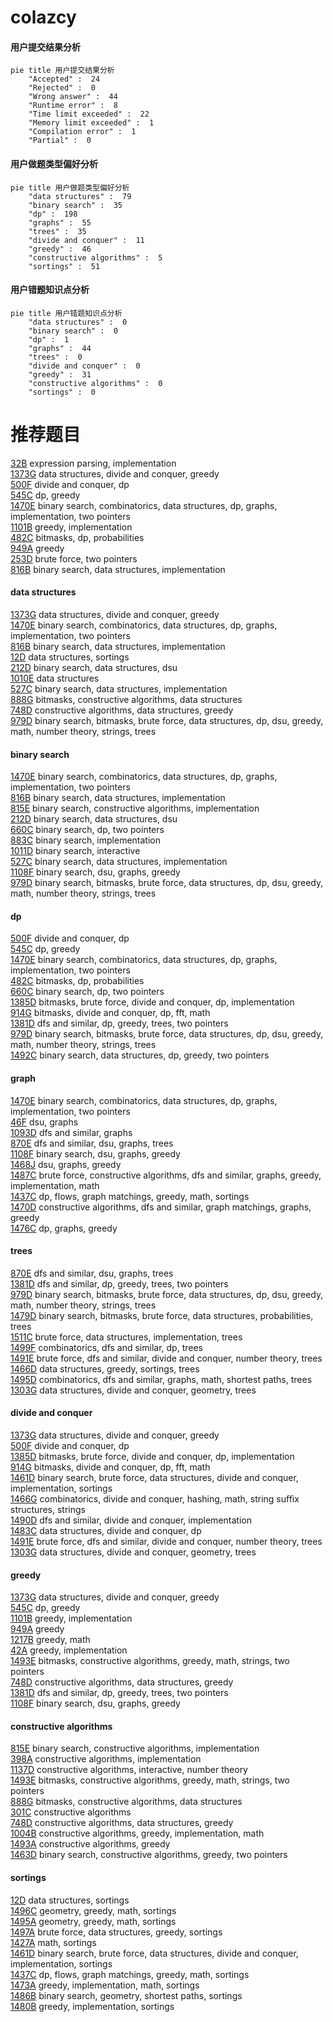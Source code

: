 # colazcy
<!-- tabs:start -->
#### **用户提交结果分析**

```mermaid
pie title 用户提交结果分析
    "Accepted" :  24
    "Rejected" :  0
    "Wrong answer" :  44
    "Runtime error" :  8
    "Time limit exceeded" :  22
    "Memory limit exceeded" :  1
    "Compilation error" :  1
    "Partial" :  0
```
#### **用户做题类型偏好分析**

```mermaid
pie title 用户做题类型偏好分析
    "data structures" :  79
    "binary search" :  35
    "dp" :  198
    "graphs" :  55
    "trees" :  35
    "divide and conquer" :  11
    "greedy" :  46
    "constructive algorithms" :  5
    "sortings" :  51
```
#### **用户错题知识点分析**

```mermaid
pie title 用户错题知识点分析
    "data structures" :  0
    "binary search" :  0
    "dp" :  1
    "graphs" :  44
    "trees" :  0
    "divide and conquer" :  0
    "greedy" :  31
    "constructive algorithms" :  0
    "sortings" :  0
```
<!-- tabs:end -->
# 推荐题目
[32B](http://codeforces.com/problemset/problem/32/B)		expression parsing,
                        implementation		  
[1373G](http://codeforces.com/problemset/problem/1373/G)		data structures,
                        divide and conquer,
                        greedy		  
[500F](http://codeforces.com/problemset/problem/500/F)		divide and conquer,
                        dp		  
[545C](http://codeforces.com/problemset/problem/545/C)		dp,
                        greedy		  
[1470E](http://codeforces.com/problemset/problem/1470/E)		binary search,
                        combinatorics,
                        data structures,
                        dp,
                        graphs,
                        implementation,
                        two pointers		  
[1101B](http://codeforces.com/problemset/problem/1101/B)		greedy,
                        implementation		  
[482C](http://codeforces.com/problemset/problem/482/C)		bitmasks,
                        dp,
                        probabilities		  
[949A](http://codeforces.com/problemset/problem/949/A)		greedy		  
[253D](http://codeforces.com/problemset/problem/253/D)		brute force,
                        two pointers		  
[816B](http://codeforces.com/problemset/problem/816/B)		binary search,
                        data structures,
                        implementation		  
<!-- tabs:start -->
#### **data structures**
[1373G](http://codeforces.com/problemset/problem/1373/G)		data structures,
                        divide and conquer,
                        greedy		  
[1470E](http://codeforces.com/problemset/problem/1470/E)		binary search,
                        combinatorics,
                        data structures,
                        dp,
                        graphs,
                        implementation,
                        two pointers		  
[816B](http://codeforces.com/problemset/problem/816/B)		binary search,
                        data structures,
                        implementation		  
[12D](http://codeforces.com/problemset/problem/12/D)		data structures,
                        sortings		  
[212D](http://codeforces.com/problemset/problem/212/D)		binary search,
                        data structures,
                        dsu		  
[1010E](http://codeforces.com/problemset/problem/1010/E)		data structures		  
[527C](http://codeforces.com/problemset/problem/527/C)		binary search,
                        data structures,
                        implementation		  
[888G](http://codeforces.com/problemset/problem/888/G)		bitmasks,
                        constructive algorithms,
                        data structures		  
[748D](http://codeforces.com/problemset/problem/748/D)		constructive algorithms,
                        data structures,
                        greedy		  
[979D](http://codeforces.com/problemset/problem/979/D)		binary search,
                        bitmasks,
                        brute force,
                        data structures,
                        dp,
                        dsu,
                        greedy,
                        math,
                        number theory,
                        strings,
                        trees		  
#### **binary search**
[1470E](http://codeforces.com/problemset/problem/1470/E)		binary search,
                        combinatorics,
                        data structures,
                        dp,
                        graphs,
                        implementation,
                        two pointers		  
[816B](http://codeforces.com/problemset/problem/816/B)		binary search,
                        data structures,
                        implementation		  
[815E](http://codeforces.com/problemset/problem/815/E)		binary search,
                        constructive algorithms,
                        implementation		  
[212D](http://codeforces.com/problemset/problem/212/D)		binary search,
                        data structures,
                        dsu		  
[660C](http://codeforces.com/problemset/problem/660/C)		binary search,
                        dp,
                        two pointers		  
[883C](http://codeforces.com/problemset/problem/883/C)		binary search,
                        implementation		  
[1011D](https://codeforces.com/contest/1011/problem/D)		binary search,
                        interactive		  
[527C](http://codeforces.com/problemset/problem/527/C)		binary search,
                        data structures,
                        implementation		  
[1108F](http://codeforces.com/problemset/problem/1108/F)		binary search,
                        dsu,
                        graphs,
                        greedy		  
[979D](http://codeforces.com/problemset/problem/979/D)		binary search,
                        bitmasks,
                        brute force,
                        data structures,
                        dp,
                        dsu,
                        greedy,
                        math,
                        number theory,
                        strings,
                        trees		  
#### **dp**
[500F](http://codeforces.com/problemset/problem/500/F)		divide and conquer,
                        dp		  
[545C](http://codeforces.com/problemset/problem/545/C)		dp,
                        greedy		  
[1470E](http://codeforces.com/problemset/problem/1470/E)		binary search,
                        combinatorics,
                        data structures,
                        dp,
                        graphs,
                        implementation,
                        two pointers		  
[482C](http://codeforces.com/problemset/problem/482/C)		bitmasks,
                        dp,
                        probabilities		  
[660C](http://codeforces.com/problemset/problem/660/C)		binary search,
                        dp,
                        two pointers		  
[1385D](http://codeforces.com/problemset/problem/1385/D)		bitmasks,
                        brute force,
                        divide and conquer,
                        dp,
                        implementation		  
[914G](http://codeforces.com/problemset/problem/914/G)		bitmasks,
                        divide and conquer,
                        dp,
                        fft,
                        math		  
[1381D](http://codeforces.com/problemset/problem/1381/D)		dfs and similar,
                        dp,
                        greedy,
                        trees,
                        two pointers		  
[979D](http://codeforces.com/problemset/problem/979/D)		binary search,
                        bitmasks,
                        brute force,
                        data structures,
                        dp,
                        dsu,
                        greedy,
                        math,
                        number theory,
                        strings,
                        trees		  
[1492C](http://codeforces.com/problemset/problem/1492/C)		binary search,
                        data structures,
                        dp,
                        greedy,
                        two pointers		  
#### **graph**
[1470E](http://codeforces.com/problemset/problem/1470/E)		binary search,
                        combinatorics,
                        data structures,
                        dp,
                        graphs,
                        implementation,
                        two pointers		  
[46F](http://codeforces.com/problemset/problem/46/F)		dsu,
                        graphs		  
[1093D](http://codeforces.com/problemset/problem/1093/D)		dfs and similar,
                        graphs		  
[870E](http://codeforces.com/problemset/problem/870/E)		dfs and similar,
                        dsu,
                        graphs,
                        trees		  
[1108F](http://codeforces.com/problemset/problem/1108/F)		binary search,
                        dsu,
                        graphs,
                        greedy		  
[1468J](http://codeforces.com/problemset/problem/1468/J)		dsu,
                        graphs,
                        greedy		  
[1487C](http://codeforces.com/problemset/problem/1487/C)		brute force,
                        constructive algorithms,
                        dfs and similar,
                        graphs,
                        greedy,
                        implementation,
                        math		  
[1437C](http://codeforces.com/problemset/problem/1437/C)		dp,
                        flows,
                        graph matchings,
                        greedy,
                        math,
                        sortings		  
[1470D](http://codeforces.com/problemset/problem/1470/D)		constructive algorithms,
                        dfs and similar,
                        graph matchings,
                        graphs,
                        greedy		  
[1476C](http://codeforces.com/problemset/problem/1476/C)		dp,
                        graphs,
                        greedy		  
#### **trees**
[870E](http://codeforces.com/problemset/problem/870/E)		dfs and similar,
                        dsu,
                        graphs,
                        trees		  
[1381D](http://codeforces.com/problemset/problem/1381/D)		dfs and similar,
                        dp,
                        greedy,
                        trees,
                        two pointers		  
[979D](http://codeforces.com/problemset/problem/979/D)		binary search,
                        bitmasks,
                        brute force,
                        data structures,
                        dp,
                        dsu,
                        greedy,
                        math,
                        number theory,
                        strings,
                        trees		  
[1479D](http://codeforces.com/problemset/problem/1479/D)		binary search,
                        bitmasks,
                        brute force,
                        data structures,
                        probabilities,
                        trees		  
[1511C](http://codeforces.com/problemset/problem/1511/C)		brute force,
                        data structures,
                        implementation,
                        trees		  
[1499F](http://codeforces.com/problemset/problem/1499/F)		combinatorics,
                        dfs and similar,
                        dp,
                        trees		  
[1491E](http://codeforces.com/problemset/problem/1491/E)		brute force,
                        dfs and similar,
                        divide and conquer,
                        number theory,
                        trees		  
[1466D](http://codeforces.com/problemset/problem/1466/D)		data structures,
                        greedy,
                        sortings,
                        trees		  
[1495D](http://codeforces.com/problemset/problem/1495/D)		combinatorics,
                        dfs and similar,
                        graphs,
                        math,
                        shortest paths,
                        trees		  
[1303G](http://codeforces.com/problemset/problem/1303/G)		data structures,
                        divide and conquer,
                        geometry,
                        trees		  
#### **divide and conquer**
[1373G](http://codeforces.com/problemset/problem/1373/G)		data structures,
                        divide and conquer,
                        greedy		  
[500F](http://codeforces.com/problemset/problem/500/F)		divide and conquer,
                        dp		  
[1385D](http://codeforces.com/problemset/problem/1385/D)		bitmasks,
                        brute force,
                        divide and conquer,
                        dp,
                        implementation		  
[914G](http://codeforces.com/problemset/problem/914/G)		bitmasks,
                        divide and conquer,
                        dp,
                        fft,
                        math		  
[1461D](http://codeforces.com/problemset/problem/1461/D)		binary search,
                        brute force,
                        data structures,
                        divide and conquer,
                        implementation,
                        sortings		  
[1466G](http://codeforces.com/problemset/problem/1466/G)		combinatorics,
                        divide and conquer,
                        hashing,
                        math,
                        string suffix structures,
                        strings		  
[1490D](http://codeforces.com/problemset/problem/1490/D)		dfs and similar,
                        divide and conquer,
                        implementation		  
[1483C](https://codeforces.com/contest/1483/problem/C)		data structures,
                        divide and conquer,
                        dp		  
[1491E](http://codeforces.com/problemset/problem/1491/E)		brute force,
                        dfs and similar,
                        divide and conquer,
                        number theory,
                        trees		  
[1303G](http://codeforces.com/problemset/problem/1303/G)		data structures,
                        divide and conquer,
                        geometry,
                        trees		  
#### **greedy**
[1373G](http://codeforces.com/problemset/problem/1373/G)		data structures,
                        divide and conquer,
                        greedy		  
[545C](http://codeforces.com/problemset/problem/545/C)		dp,
                        greedy		  
[1101B](http://codeforces.com/problemset/problem/1101/B)		greedy,
                        implementation		  
[949A](http://codeforces.com/problemset/problem/949/A)		greedy		  
[1217B](http://codeforces.com/problemset/problem/1217/B)		greedy,
                        math		  
[42A](http://codeforces.com/problemset/problem/42/A)		greedy,
                        implementation		  
[1493E](http://codeforces.com/problemset/problem/1493/E)		bitmasks,
                        constructive algorithms,
                        greedy,
                        math,
                        strings,
                        two pointers		  
[748D](http://codeforces.com/problemset/problem/748/D)		constructive algorithms,
                        data structures,
                        greedy		  
[1381D](http://codeforces.com/problemset/problem/1381/D)		dfs and similar,
                        dp,
                        greedy,
                        trees,
                        two pointers		  
[1108F](http://codeforces.com/problemset/problem/1108/F)		binary search,
                        dsu,
                        graphs,
                        greedy		  
#### **constructive algorithms**
[815E](http://codeforces.com/problemset/problem/815/E)		binary search,
                        constructive algorithms,
                        implementation		  
[398A](http://codeforces.com/problemset/problem/398/A)		constructive algorithms,
                        implementation		  
[1137D](http://codeforces.com/problemset/problem/1137/D)		constructive algorithms,
                        interactive,
                        number theory		  
[1493E](http://codeforces.com/problemset/problem/1493/E)		bitmasks,
                        constructive algorithms,
                        greedy,
                        math,
                        strings,
                        two pointers		  
[888G](http://codeforces.com/problemset/problem/888/G)		bitmasks,
                        constructive algorithms,
                        data structures		  
[301C](http://codeforces.com/problemset/problem/301/C)		constructive algorithms		  
[748D](http://codeforces.com/problemset/problem/748/D)		constructive algorithms,
                        data structures,
                        greedy		  
[1004B](http://codeforces.com/problemset/problem/1004/B)		constructive algorithms,
                        greedy,
                        implementation,
                        math		  
[1493A](http://codeforces.com/problemset/problem/1493/A)		constructive algorithms,
                        greedy		  
[1463D](http://codeforces.com/problemset/problem/1463/D)		binary search,
                        constructive algorithms,
                        greedy,
                        two pointers		  
#### **sortings**
[12D](http://codeforces.com/problemset/problem/12/D)		data structures,
                        sortings		  
[1496C](https://codeforces.com/contest/1496/problem/C)		geometry,
                        greedy,
                        math,
                        sortings		  
[1495A](http://codeforces.com/problemset/problem/1495/A)		geometry,
                        greedy,
                        math,
                        sortings		  
[1497A](http://codeforces.com/problemset/problem/1497/A)		brute force,
                        data structures,
                        greedy,
                        sortings		  
[1427A](http://codeforces.com/problemset/problem/1427/A)		math,
                        sortings		  
[1461D](http://codeforces.com/problemset/problem/1461/D)		binary search,
                        brute force,
                        data structures,
                        divide and conquer,
                        implementation,
                        sortings		  
[1437C](http://codeforces.com/problemset/problem/1437/C)		dp,
                        flows,
                        graph matchings,
                        greedy,
                        math,
                        sortings		  
[1473A](http://codeforces.com/problemset/problem/1473/A)		greedy,
                        implementation,
                        math,
                        sortings		  
[1486B](http://codeforces.com/problemset/problem/1486/B)		binary search,
                        geometry,
                        shortest paths,
                        sortings		  
[1480B](http://codeforces.com/problemset/problem/1480/B)		greedy,
                        implementation,
                        sortings		  
<!-- tabs:end -->
